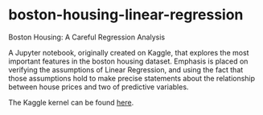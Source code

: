 # boston-housing-linear-regression
Boston Housing: A Careful Regression Analysis

A Jupyter notebook, originally created on Kaggle, that explores the most important features in the boston housing dataset. Emphasis is placed on verifying the assumptions of Linear Regression, and using the fact that those assumptions hold to make precise statements about the relationship between house prices and two of predictive variables. 

The Kaggle kernel can be found [here](https://www.kaggle.com/dtamming/boston-housing-a-careful-regression-analysis).
